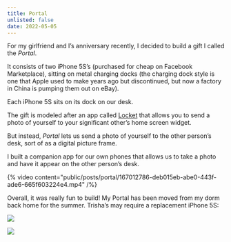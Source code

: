 ```yaml
---
title: Portal
unlisted: false
date: 2022-05-05
---
```


For my girlfriend and I’s anniversary recently, I decided to build a gift I called the _Portal_.

It consists of two iPhone 5S’s (purchased for cheap on Facebook Marketplace), sitting on metal charging docks (the charging dock style is one that Apple used to make years ago but discontinued, but now a factory in China is pumping them out on eBay).

Each iPhone 5S sits on its dock on our desk.

The gift is modeled after an app called [Locket](https://apps.apple.com/us/app/locket-widget/id1600525061) that allows you to send a photo of yourself to your significant other’s home screen widget.

But instead, _Portal_ lets us send a photo of yourself to the other person’s desk, sort of as a digital picture frame.

I built a companion app for our own phones that allows us to take a photo and have it appear on the other person’s desk.

{% video content="public/posts/portal/167012786-deb015eb-abe0-443f-ade6-665f603224e4.mp4" /%}

Overall, it was really fun to build! My Portal has been moved from my dorm back home for the summer. Trisha’s may require a replacement iPhone 5S:

![](/posts/portal/167011964-ce597769-75d1-436f-b5c1-2ee40c582742.jpg)

![](/posts/portal/167012214-37434185-de61-48d1-ae9c-9427716e936a.jpeg)
